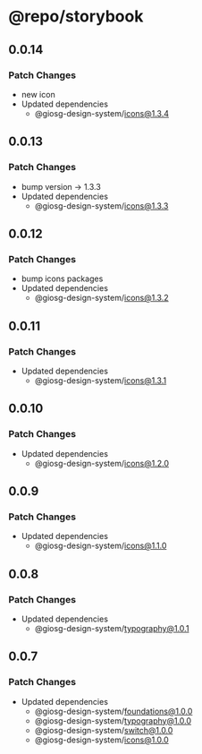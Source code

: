 # @repo/storybook

## 0.0.14

### Patch Changes

- new icon
- Updated dependencies
  - @giosg-design-system/icons@1.3.4

## 0.0.13

### Patch Changes

- bump version -> 1.3.3
- Updated dependencies
  - @giosg-design-system/icons@1.3.3

## 0.0.12

### Patch Changes

- bump icons packages
- Updated dependencies
  - @giosg-design-system/icons@1.3.2

## 0.0.11

### Patch Changes

- Updated dependencies
  - @giosg-design-system/icons@1.3.1

## 0.0.10

### Patch Changes

- Updated dependencies
  - @giosg-design-system/icons@1.2.0

## 0.0.9

### Patch Changes

- Updated dependencies
  - @giosg-design-system/icons@1.1.0

## 0.0.8

### Patch Changes

- Updated dependencies
  - @giosg-design-system/typography@1.0.1

## 0.0.7

### Patch Changes

- Updated dependencies
  - @giosg-design-system/foundations@1.0.0
  - @giosg-design-system/typography@1.0.0
  - @giosg-design-system/switch@1.0.0
  - @giosg-design-system/icons@1.0.0
